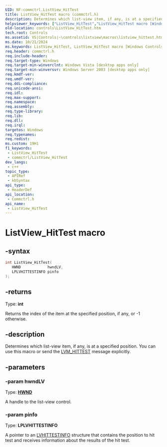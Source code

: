 ```yaml
---
UID: NF:commctrl.ListView_HitTest
title: ListView_HitTest macro (commctrl.h)
description: Determines which list-view item, if any, is at a specified position. You can use this macro or send the LVM_HITTEST message explicitly. (ListView_HitTest)
helpviewer_keywords: ["ListView_HitTest","ListView_HitTest macro [Windows Controls]","_win32_ListView_HitTest","_win32_ListView_HitTest_cpp","commctrl/ListView_HitTest","controls.ListView_HitTest","controls._win32_ListView_HitTest"]
old-location: controls\ListView_HitTest.htm
tech.root: Controls
ms.assetid: VS|Controls|~\controls\listview\macros\listview_hittest.htm
ms.date: 10/21/2024
ms.keywords: ListView_HitTest, ListView_HitTest macro [Windows Controls], _win32_ListView_HitTest, _win32_ListView_HitTest_cpp, commctrl/ListView_HitTest, controls.ListView_HitTest, controls._win32_ListView_HitTest
req.header: commctrl.h
req.include-header: 
req.target-type: Windows
req.target-min-winverclnt: Windows Vista [desktop apps only]
req.target-min-winversvr: Windows Server 2003 [desktop apps only]
req.kmdf-ver: 
req.umdf-ver: 
req.ddi-compliance: 
req.unicode-ansi: 
req.idl: 
req.max-support: 
req.namespace: 
req.assembly: 
req.type-library: 
req.lib: 
req.dll: 
req.irql: 
targetos: Windows
req.typenames: 
req.redist: 
ms.custom: 19H1
f1_keywords:
 - ListView_HitTest
 - commctrl/ListView_HitTest
dev_langs:
 - c++
topic_type:
 - APIRef
 - kbSyntax
api_type:
 - HeaderDef
api_location:
 - Commctrl.h
api_name:
 - ListView_HitTest
---
```


# ListView_HitTest macro

## -syntax

```cpp
int ListView_HitTest(
   HWND            hwndLV,
   LPLVHITTESTINFO pinfo
);
```

## -returns

Type: **int**

Returns the index of the item at the specified position, if any, or -1 otherwise.


## -description

Determines which list-view item, if any, is at a specified position. You can use this macro or send the <a href="/windows/desktop/Controls/lvm-hittest">LVM_HITTEST</a> message explicitly.

## -parameters

### -param hwndLV

Type: <b><a href="/windows/desktop/WinProg/windows-data-types">HWND</a></b>

A handle to the list-view control.

### -param pinfo

Type: <b>LPLVHITTESTINFO</b>

A pointer to an <a href="/windows/desktop/api/commctrl/ns-commctrl-lvhittestinfo">LVHITTESTINFO</a> structure that contains the position to hit test and receives information about the results of the hit test.
